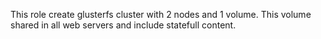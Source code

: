 This role create glusterfs cluster with 2 nodes and 1 volume. This volume shared in all web servers and include statefull content.
